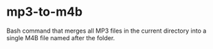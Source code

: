 # mp3-to-m4b
Bash command that merges all MP3 files in the current directory into a single M4B file named after the folder.
